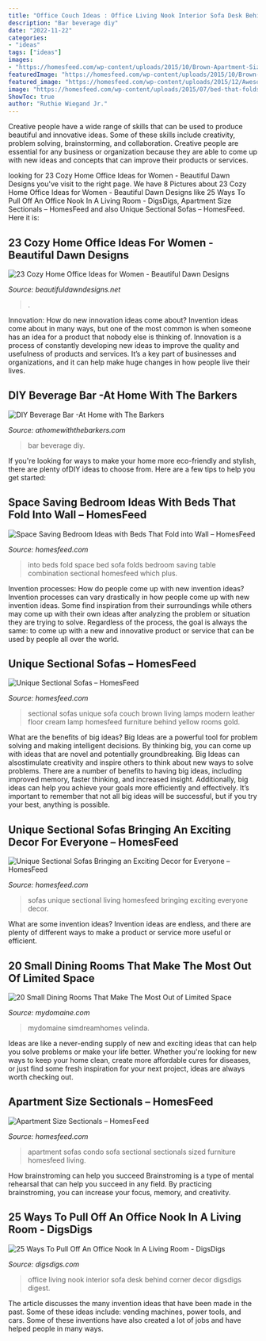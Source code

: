 ```yaml
---
title: "Office Couch Ideas : Office Living Nook Interior Sofa Desk Behind Corner Decor Digsdigs Digest"
description: "Bar beverage diy"
date: "2022-11-22"
categories:
- "ideas"
tags: ["ideas"]
images:
- "https://homesfeed.com/wp-content/uploads/2015/10/Brown-Apartment-Size-Sectional-Sofa-WIth-Stylish-Pillows.jpg"
featuredImage: "https://homesfeed.com/wp-content/uploads/2015/10/Brown-Apartment-Size-Sectional-Sofa-WIth-Stylish-Pillows.jpg"
featured_image: "https://homesfeed.com/wp-content/uploads/2015/12/Awesome-Modern-Unique-Sectional-Sofas-With-Yellow-And-Brown-Color.jpg"
image: "https://homesfeed.com/wp-content/uploads/2015/07/bed-that-folds-into-wall-in-combination-with-gray-sectional-sofa-with-striped-cushion-and-soft-rug-plus-black-end-table-with-white-table-lamp-plus-modern-fireplace.jpg"
ShowToc: true
author: "Ruthie Wiegand Jr."
---
```



Creative people have a wide range of skills that can be used to produce beautiful and innovative ideas. Some of these skills include creativity, problem solving, brainstorming, and collaboration. Creative people are essential for any business or organization because they are able to come up with new ideas and concepts that can improve their products or services.

	

		
looking for 23 Cozy Home Office Ideas for Women - Beautiful Dawn Designs you've visit to the right page. We have 8 Pictures about 23 Cozy Home Office Ideas for Women - Beautiful Dawn Designs like 25 Ways To Pull Off An Office Nook In A Living Room - DigsDigs, Apartment Size Sectionals – HomesFeed and also Unique Sectional Sofas – HomesFeed. Here it is:
		
    
## 23 Cozy Home Office Ideas For Women - Beautiful Dawn Designs

<img loading=lazy src="https://beautifuldawndesigns.net/wp-content/uploads/2020/10/cozy-home-office-10.jpg" onerror="this.onerror=null;this.src='https://tse3.mm.bing.net/th?id=OIP.nV2_V5w4EiFDl-KEKXuwAQHaKY&amp;pid=15.1';" alt="23 Cozy Home Office Ideas for Women - Beautiful Dawn Designs">

_Source: beautifuldawndesigns.net_

>. 

	

Innovation: How do new innovation ideas come about?
Invention ideas come about in many ways, but one of the most common is when someone has an idea for a product that nobody else is thinking of. Innovation is a process of constantly developing new ideas to improve the quality and usefulness of products and services. It’s a key part of businesses and organizations, and it can help make huge changes in how people live their lives.

    
## DIY Beverage Bar -At Home With The Barkers

<img loading=lazy src="https://athomewiththebarkers.com/wp-content/uploads/2015/05/DIY-Beverage-Bar-made-with-stock-cabinets-chalky-finish-paint-and-butcher-block.jpg" onerror="this.onerror=null;this.src='https://tse2.mm.bing.net/th?id=OIP.vuxmahZP4qQSoI4Q6lJ1tgHaLL&amp;pid=15.1';" alt="DIY Beverage Bar -At Home with The Barkers">

_Source: athomewiththebarkers.com_

>bar beverage diy. 

	

If you're looking for ways to make your home more eco-friendly and stylish, there are plenty ofDIY ideas to choose from. Here are a few tips to help you get started: 

    
## Space Saving Bedroom Ideas With Beds That Fold Into Wall – HomesFeed

<img loading=lazy src="https://homesfeed.com/wp-content/uploads/2015/07/bed-that-folds-into-wall-in-combination-with-gray-sectional-sofa-with-striped-cushion-and-soft-rug-plus-black-end-table-with-white-table-lamp-plus-modern-fireplace.jpg" onerror="this.onerror=null;this.src='https://tse3.mm.bing.net/th?id=OIP.CR-qH00F7PVQAfWNgqr2vgHaFj&amp;pid=15.1';" alt="Space Saving Bedroom Ideas with Beds That Fold into Wall – HomesFeed">

_Source: homesfeed.com_

>into beds fold space bed sofa folds bedroom saving table combination sectional homesfeed which plus. 

	

Invention processes: How do people come up with new invention ideas?
Invention processes can vary drastically in how people come up with new invention ideas. Some find inspiration from their surroundings while others may come up with their own ideas after analyzing the problem or situation they are trying to solve. Regardless of the process, the goal is always the same: to come up with a new and innovative product or service that can be used by people all over the world.

    
## Unique Sectional Sofas – HomesFeed

<img loading=lazy src="https://homesfeed.com/wp-content/uploads/2015/12/Awesome-Modern-Unique-Sectional-Sofas-With-Yellow-And-Brown-Color.jpg" onerror="this.onerror=null;this.src='https://tse2.mm.bing.net/th?id=OIP.RQVinTbViEmHCr83PP43EQHaEO&amp;pid=15.1';" alt="Unique Sectional Sofas – HomesFeed">

_Source: homesfeed.com_

>sectional sofas unique sofa couch brown living lamps modern leather floor cream lamp homesfeed furniture behind yellow rooms gold. 

	

What are the benefits of big ideas?
Big Ideas are a powerful tool for problem solving and making intelligent decisions. By thinking big, you can come up with ideas that are novel and potentially groundbreaking. Big Ideas can alsostimulate creativity and inspire others to think about new ways to solve problems.
There are a number of benefits to having big ideas, including improved memory, faster thinking, and increased insight. Additionally, big ideas can help you achieve your goals more efficiently and effectively. It’s important to remember that not all big ideas will be successful, but if you try your best, anything is possible.

    
## Unique Sectional Sofas Bringing An Exciting Decor For Everyone – HomesFeed

<img loading=lazy src="https://homesfeed.com/wp-content/uploads/2015/11/cozy-living-room-with-black-unique-sectional-sofas-plus-grey-rug-on-wooden-laminating-floor-plus-fireplace-and-unique-floor-lamp.jpg" onerror="this.onerror=null;this.src='https://tse3.mm.bing.net/th?id=OIP.Ksvcq_v2S_kzRHMO3Kb7PQHaFb&amp;pid=15.1';" alt="Unique Sectional Sofas Bringing an Exciting Decor for Everyone – HomesFeed">

_Source: homesfeed.com_

>sofas unique sectional living homesfeed bringing exciting everyone decor. 

	

What are some invention ideas?
Invention ideas are endless, and there are plenty of different ways to make a product or service more useful or efficient.

    
## 20 Small Dining Rooms That Make The Most Out Of Limited Space

<img loading=lazy src="https://www.mydomaine.com/thmb/Nu6cS36jGM8WFIZ57ZHS-Vi3KgI=/1600x2184/filters:fill(auto,1)/DesignbyVelindaHellen_DIY_PhotobyVeronicaCrawford_5-3a24d1b0b5394eae892b8c5bbaea23f4.jpg" onerror="this.onerror=null;this.src='https://tse3.mm.bing.net/th?id=OIP.v7sjZFwNcLBmoGTmqE7bugHaKH&amp;pid=15.1';" alt="20 Small Dining Rooms That Make The Most Out of Limited Space">

_Source: mydomaine.com_

>mydomaine simdreamhomes velinda. 

	

Ideas are like a never-ending supply of new and exciting ideas that can help you solve problems or make your life better. Whether you're looking for new ways to keep your home clean, create more affordable cures for diseases, or just find some fresh inspiration for your next project, ideas are always worth checking out.

    
## Apartment Size Sectionals – HomesFeed

<img loading=lazy src="https://homesfeed.com/wp-content/uploads/2015/10/Brown-Apartment-Size-Sectional-Sofa-WIth-Stylish-Pillows.jpg" onerror="this.onerror=null;this.src='https://tse2.mm.bing.net/th?id=OIP.Pqss4cUISzJ_SY-Dw9A9zQHaEI&amp;pid=15.1';" alt="Apartment Size Sectionals – HomesFeed">

_Source: homesfeed.com_

>apartment sofas condo sofa sectional sectionals sized furniture homesfeed living. 

	

How brainstroming can help you succeed
Brainstroming is a type of mental rehearsal that can help you succeed in any field. By practicing brainstroming, you can increase your focus, memory, and creativity.

    
## 25 Ways To Pull Off An Office Nook In A Living Room - DigsDigs

<img loading=lazy src="https://www.digsdigs.com/photos/2018/05/26-an-exquisite-living-room-with-a-home-office-nook-behind-the-sofa-and-a-matching-refined-bookshelf-in-the-corner.jpg" onerror="this.onerror=null;this.src='https://tse2.mm.bing.net/th?id=OIP.xPU4P5XMFekx9GP8cGaQiQHaJ4&amp;pid=15.1';" alt="25 Ways To Pull Off An Office Nook In A Living Room - DigsDigs">

_Source: digsdigs.com_

>office living nook interior sofa desk behind corner decor digsdigs digest. 

	

The article discusses the many invention ideas that have been made in the past. Some of these ideas include: vending machines, power tools, and cars. Some of these inventions have also created a lot of jobs and have helped people in many ways.

